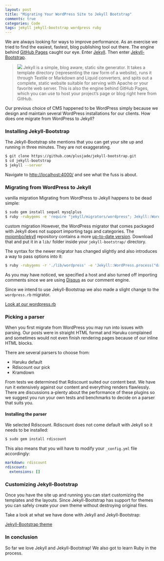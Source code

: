 ```yaml
---
layout: post
title: "Migrating Your WordPress Site to Jekyll Bootstrap"
comments: true
categories: Code
tags: jekyll jekyll-bootstrap wordpress ruby
---
```


We are always looking for ways to improve performance. As an exercise we tried to find the easiest, fastest, blog publishing tool out there. The engine behind [GitHub Pages](http://xorcode.net/Pb1LG2) caught our eye. Enter [Jekyll](http://xorcode.net/Pb1SBF). Then enter [Jekyll-Bootstrap](http://xorcode.net/SjE0JM).

<!--more-->

> <img src="/uploads/2012/08/jekyll-150x150.jpg" class="pull-right"> Jekyll is a simple, blog aware, static site generator. It takes a template directory (representing the raw form of a website), runs it through Textile or Markdown and Liquid converters, and spits out a complete, static website suitable for serving with Apache or your favorite web server. This is also the engine behind GitHub Pages, which you can use to host your project’s page or blog right here from GitHub.

Our previous choice of CMS happened to be WordPress simply because we design and maintain several WordPress installations for our clients. How does one migrate from WordPress to Jekyll?

### Installing Jekyll-Bootstrap

The Jekyll-Bootstrap site mentions that you can get your site up and running in three minutes. They are not exaggerating.

```sh
$ git clone https://github.com/plusjade/jekyll-bootstrap.git
$ cd jekyll-bootstrap
$ jekyll --server
```

Navigate to [http://localhost:4000/](http://localhost:4000/) and see what the fuss is about.

### Migrating from WordPress to Jekyll

<span class="label label-warning">vanilla migration</span> Migrating from WordPress to Jekyll happens to be dead simple:

```sh
$ sudo gem install sequel mysqlplus
$ ruby -rubygems -e 'require "jekyll/migrators/wordpress"; Jekyll::WordPress.process("database", "user", "pass")'
```

<span class="label label-info">custom migration</span> However, the WordPress migrator that comes packaged with Jekyll does not support importing tags and categories. The [mojombo/jekyll](http://xorcode.net/Pb1SBF) repository contains a more [up-to-date version](http://xorcode.net/Pb3FGT). Download that and put it in a `lib/` folder inside your `jekyll-bootstrap/` directory.

The syntax for the newer migrator has changed slightly and also introduces a way to pass options into it:

```sh
$ ruby -rubygems -r './lib/wordpress' -e 'Jekyll::WordPress.process("database", "user", "pass", "host", { :comments => false })'
```

As you may have noticed, we specified a host and also turned off importing comments since we are using [Disqus](http://disqus.com/) as our comment engine.

Since we intend to use Jekyll-Bootstrap we also made a slight change to the `wordpress.rb` migrator.

<a class="btn btn-primary" href="http://xorcode.net/SjIFeO"><i class="fa fa-bookmark"></i> Look at our wordpress.rb</a>

### Picking a parser

When you first migrate from WordPress you may run into issues with parsing. Our posts were in straight HTML format and Haruku complained and sometimes would not even finish rendering pages because of our inline HTML blocks.

There are several parsers to choose from:

 * Haruku <span class="label">default</span>
 * Rdiscount <span class="label label-info">our pick</span>
 * Kramdown

From tests we determined that Rdiscount suited our content best. We have run it extensively against our content and everything renders flawlessly. There are discussions a-plenty about the performance of these plugins so we suggest you run your own tests and benchmarks to decide on a parser that suits you.

#### Installing the parser

We selected Rdiscount. Rdiscount does not come default with Jekyll so it needs to be installed:

```sh
$ sudo gem install rdiscount
```

This also means that you will have to modify your `_config.yml` file accordingly:

```yaml
markdown: rdiscount
rdiscount:
  extensions: []
```

### Customizing Jekyll-Bootstrap

Once you have the site up and running you can start customizing the templates and the layouts. Since Jekyll-Bootstrap has support for themes you can safely create your own theme without destroying original files.

Take a look at what we have done with Jekyll and Jekyll-Bootstrap:

<a class="btn btn-primary" href="http://xorcode.net/NjG0AV"><i class="fa fa-github"></i> Jekyll-Bootstrap theme</a>

### In conclusion

So far we love Jekyll and Jekyll-Bootstrap! We also got to learn Ruby in the process.
